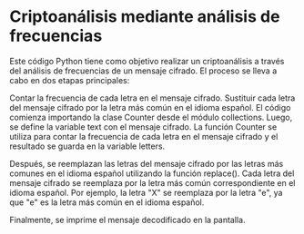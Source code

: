 # Criptoanálisis mediante análisis de frecuencias

Este código Python tiene como objetivo realizar un criptoanálisis a través del análisis de frecuencias de un mensaje cifrado. El proceso se lleva a cabo en dos etapas principales:

Contar la frecuencia de cada letra en el mensaje cifrado.
Sustituir cada letra del mensaje cifrado por la letra más común en el idioma español.
El código comienza importando la clase Counter desde el módulo collections. Luego, se define la variable text con el mensaje cifrado. La función Counter se utiliza para contar la frecuencia de cada letra en el mensaje cifrado y el resultado se guarda en la variable letters.

Después, se reemplazan las letras del mensaje cifrado por las letras más comunes en el idioma español utilizando la función replace(). Cada letra del mensaje cifrado se reemplaza por la letra más común correspondiente en el idioma español. Por ejemplo, la letra "X" se reemplaza por la letra "e", ya que "e" es la letra más común en el idioma español.

Finalmente, se imprime el mensaje decodificado en la pantalla.
